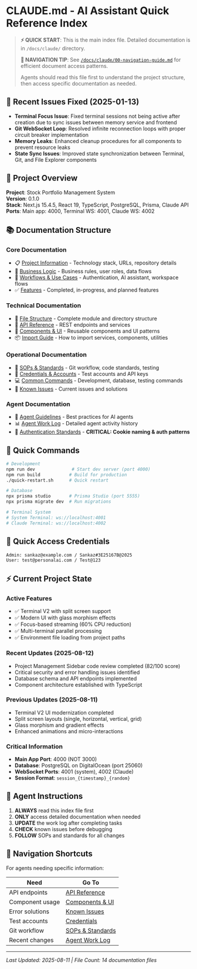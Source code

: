 # CLAUDE.md - AI Assistant Quick Reference Index

> **⚡ QUICK START**: This is the main index file. Detailed documentation is in `/docs/claude/` directory.
> 
> **🧭 NAVIGATION TIP**: See [`/docs/claude/00-navigation-guide.md`](./docs/claude/00-navigation-guide.md) for efficient document access patterns.
> 
> Agents should read this file first to understand the project structure, then access specific documentation as needed.

## 🚨 Recent Issues Fixed (2025-01-13)
- **Terminal Focus Issue**: Fixed terminal sessions not being active after creation due to sync issues between memory service and frontend
- **Git WebSocket Loop**: Resolved infinite reconnection loops with proper circuit breaker implementation
- **Memory Leaks**: Enhanced cleanup procedures for all components to prevent resource leaks
- **State Sync Issues**: Improved state synchronization between Terminal, Git, and File Explorer components

## 🎯 Project Overview

**Project**: Stock Portfolio Management System  
**Version**: 0.1.0  
**Stack**: Next.js 15.4.5, React 19, TypeScript, PostgreSQL, Prisma, Claude API  
**Ports**: Main app: 4000, Terminal WS: 4001, Claude WS: 4002  

## 📚 Documentation Structure

### Core Documentation
- 📋 [Project Information](./docs/claude/01-project-info.md) - Technology stack, URLs, repository details
- 💼 [Business Logic](./docs/claude/02-business-logic.md) - Business rules, user roles, data flows
- 🔄 [Workflows & Use Cases](./docs/claude/03-workflows.md) - Authentication, AI assistant, workspace flows
- ✅ [Features](./docs/claude/04-features.md) - Completed, in-progress, and planned features

### Technical Documentation  
- 📁 [File Structure](./docs/claude/05-file-structure.md) - Complete module and directory structure
- 🔌 [API Reference](./docs/claude/06-api-reference.md) - REST endpoints and services
- 🎨 [Components & UI](./docs/claude/07-components-ui.md) - Reusable components and UI patterns
- 📦 [Import Guide](./docs/claude/08-import-guide.md) - How to import services, components, utilities

### Operational Documentation
- 📝 [SOPs & Standards](./docs/claude/09-sops-standards.md) - Git workflow, code standards, testing
- 🔑 [Credentials & Accounts](./docs/claude/10-credentials.md) - Test accounts and API keys
- 💻 [Common Commands](./docs/claude/11-commands.md) - Development, database, testing commands
- 🐛 [Known Issues](./docs/claude/12-known-issues.md) - Current issues and solutions

### Agent Documentation
- 🤖 [Agent Guidelines](./docs/claude/13-agent-guidelines.md) - Best practices for AI agents
- 📊 [Agent Work Log](./docs/claude/14-agent-worklog.md) - Detailed agent activity history
- 🔐 [Authentication Standards](./docs/claude/15-authentication-standards.md) - **CRITICAL: Cookie naming & auth patterns**

## 🚀 Quick Commands

```bash
# Development
npm run dev              # Start dev server (port 4000)
npm run build           # Build for production
./quick-restart.sh      # Quick restart

# Database
npx prisma studio       # Prisma Studio (port 5555)
npx prisma migrate dev  # Run migrations

# Terminal System
# System Terminal: ws://localhost:4001
# Claude Terminal: ws://localhost:4002
```

## 🔐 Quick Access Credentials

```
Admin: sankaz@example.com / Sankaz#3E25167B@2025
User: test@personalai.com / Test@123
```

## ⚡ Current Project State

### Active Features
- ✅ Terminal V2 with split screen support
- ✅ Modern UI with glass morphism effects  
- ✅ Focus-based streaming (60% CPU reduction)
- ✅ Multi-terminal parallel processing
- ✅ Environment file loading from project paths

### Recent Updates (2025-08-12)
- Project Management Sidebar code review completed (82/100 score)
- Critical security and error handling issues identified
- Database schema and API endpoints implemented
- Component architecture established with TypeScript

### Previous Updates (2025-08-11)
- Terminal V2 UI modernization completed
- Split screen layouts (single, horizontal, vertical, grid)
- Glass morphism and gradient effects
- Enhanced animations and micro-interactions

### Critical Information
- **Main App Port**: 4000 (NOT 3000)
- **Database**: PostgreSQL on DigitalOcean (port 25060)
- **WebSocket Ports**: 4001 (system), 4002 (Claude)
- **Session Format**: `session_{timestamp}_{random}`

## 🎯 Agent Instructions

1. **ALWAYS** read this index file first
2. **ONLY** access detailed documentation when needed
3. **UPDATE** the work log after completing tasks
4. **CHECK** known issues before debugging
5. **FOLLOW** SOPs and standards for all changes

## 📍 Navigation Shortcuts

For agents needing specific information:

| Need | Go To |
|------|-------|
| API endpoints | [API Reference](./docs/claude/06-api-reference.md) |
| Component usage | [Components & UI](./docs/claude/07-components-ui.md) |
| Error solutions | [Known Issues](./docs/claude/12-known-issues.md) |
| Test accounts | [Credentials](./docs/claude/10-credentials.md) |
| Git workflow | [SOPs & Standards](./docs/claude/09-sops-standards.md) |
| Recent changes | [Agent Work Log](./docs/claude/14-agent-worklog.md) |

---
*Last Updated: 2025-08-11 | File Count: 14 documentation files*